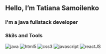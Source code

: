 ## Hello, I’m Tatiana Samoilenko
### I'm a java fullstack developer

### Skils and Tools
![java](https://img.shields.io/badge/Java-090909)
![html5](https://img.shields.io/badge/HTML5-090909)
![css3](https://img.shields.io/badge/CSS3-090909?)
![javascript](https://img.shields.io/badge/JS-090909)
![reactJS](https://img.shields.io/badge/React-090909)

<!---
TatiSam/TatiSam is a ✨ special ✨ repository because its `README.md` (this file) appears on your GitHub profile.
You can click the Preview link to take a look at your changes.
--->
